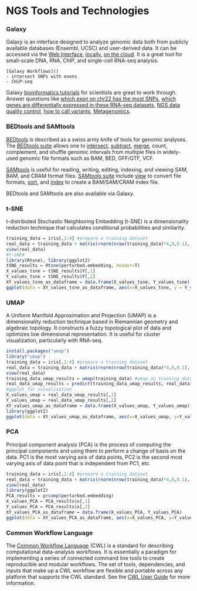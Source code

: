 # NGS Tools and Technologies

### Galaxy
Galaxy is an interface designed to analyze genomic data both from publicly available databases (Ensembl, UCSC) and user-derived data. It can be accessed via the [Web Interface](https://usegalaxy.org/), [locally](https://galaxyproject.org/admin/get-galaxy/), [on the cloud](https://galaxyproject.org/cloudman/). It is a great tool for small-scale DNA, RNA, ChIP, and single-cell RNA-seq analysis.

```
[Galaxy Workflows]()
- intersect SNPs with exons
- CHiP-seq
```

Galaxy [bioinformatics tutorials](https://training.galaxyproject.org/training-material/) for scientists are great to work through. Answer questions like [which exon on chr22 has the most SNPs](https://galaxyproject.org/tutorials/g101/), [which genes are differentially expressed in these RNA-seq datasets](https://usegalaxy.org/u/jeremy/p/galaxy-rna-seq-analysis-exercise), [NGS data quality control](https://www.youtube.com/watch?v=NH18hN9PdC8&ab_channel=UofMMSI), [how to call variants](https://training.galaxyproject.org/training-material/topics/variant-analysis/tutorials/dip/tutorial.html), [Metagenomics](https://galaxyproject.github.io/training-material/topics/metagenomics/).


### BEDtools and SAMtools
[BEDtools](https://bedtools.readthedocs.io/en/latest/) is described as a swiss army knife of tools for genomic analyses. The [BEDtools suite](https://bedtools.readthedocs.io/en/latest/content/bedtools-suite.html) allows one to [intersect](https://bedtools.readthedocs.io/en/latest/content/tools/intersect.html), [subtract](https://bedtools.readthedocs.io/en/latest/content/tools/subtract.html), [merge](https://bedtools.readthedocs.io/en/latest/content/tools/merge.html), count, complement, and shuffle genomic intervals from multiple files in widely-used genomic file formats such as BAM, BED, GFF/GTF, VCF. 

[SAMtools](http://www.htslib.org/) is useful for reading, writing, editing, indexing, and viewing SAM, BAM, and CRAM format files. [SAMtools suite](http://www.htslib.org/doc/samtools.html) include [view](http://www.htslib.org/doc/samtools-view.html) to convert file formats, [sort](http://www.htslib.org/doc/samtools-sort.html), and [index](http://www.htslib.org/doc/samtools-index.html) to create a BAM/SAM/CRAM index file.

BEDtools and SAMtools are also available via Galaxy.

### t-SNE
t-distributed Stochastic Neighboring Embedding (t-SNE) is a dimensionality reduction technique that calculates conditional probabilities and similarity. 
```R
training_data ← iris[,1:4] #prepare a training dataset
real_data ← training_data + matrix(rnorm(nrow(training_data)*4,0,0.1), ncol=4) #real data (training dataset with some fluctuations)
view(real_data)
#t-SNE#
library(Rtsne), library(ggplot2)
tSNE_results ← Rtsne(perturbed.embedding, header=T)
X_values_tsne ← tSNE_results$Y[,1]
Y_values_tsne ← tSNE_results$Y[,2]
XY_values_tsne_as_dataframe ← data.frame(X_values_tsne, Y_values_tsne)
ggplot(data = XY_values_tsne_as_dataframe, aes(x=X_values_tsne, y = Y_values_tsne)) + geom_point() 
```
### UMAP
A Uniform Manifold Approximation and Projection (UMAP) is a dimensionality reduction technique based in Riemannian geometry and algebraic topology. It constructs a fuzzy topological plot of data and optimizes low dimensional representation. It is useful for cluster visualization, particularly with RNA-seq. 
```R
install.packages("umap")
library("umap")
training_data ← iris[,1:4] #prepare a training dataset
real_data ← training_data + matrix(rnorm(nrow(training_data)*4,0,0.1), ncol=4) #real data (training dataset with some fluctuations)
view(real_data)
training_data_umap_results ← umap(training_data) #umap on training data
real_data_umap_results ← predict(training_data_umap_results, real_data) #predict the clustering of real_data based on training data's umap results
#ggplot for visualization
X_values_umap ← real_data_umap_results[,1]
Y_values_umap ← real_data_umap_results[,2]
XY_values_umap_as_dataframe ← data.frame(X_values_umap, Y_values_umap)
library(ggplot2)
ggplot(data = XY_values_umap_as_dataframe, aes(x=X_values_umap, y=Y_values_umap)) + geom_point()
```
### PCA
Principal component analysis (PCA) is the process of computing the principal components and using them to perform a change of basis on the data. PC1 is the most varying axis of data points, PC2 is the second most varying axis of data point that is independent from PC1, etc. 
```R
training_data ← iris[,1:4] #prepare a training dataset
real_data ← training_data + matrix(rnorm(nrow(training_data)*4,0,0.1), ncol=4) #real data (training dataset with some fluctuations)
view(real_data)
library(ggplot2)
PCA_results ← prcomp(perturbed.embedding)
X_values_PCA ← PCA_results$x[,1]
Y_values_PCA ← PCA_results$x[,2]
XY_values_PCA_as_dataframe ← data.frame(X_values_PCA, Y_values_PCA)
ggplot(data = XY_values_PCA_as_dataframe, aes(x=X_values_PCA, y=Y_values_PCA)) + geom_point()
```
### Common Workflow Language
The [Common Workflow Language](https://www.commonwl.org/v1.2/index.html) (CWL) is a standard for describing computational data-analysis workflows. It is essentially a paradigm for implementing a series of connected command line tools to create reproducible and modular workflows. The set of tools, dependencies, and inputs that make up a CWL workflow are flexible and portable across any platform that supports the CWL standard. See the [CWL User Guide](https://www.commonwl.org/user_guide/) for more information. 

